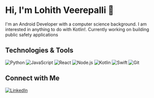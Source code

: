 # Hi, I'm Lohith Veerepalli 👋

I'm an Android Developer with a computer science background. I am interested in anything to do with Kotlin!. Currently working on building public safety applications

## Technologies & Tools

![Python](https://img.shields.io/badge/-Python-3776AB?style=flat-square&logo=python&logoColor=white)
![JavaScript](https://img.shields.io/badge/-JavaScript-F7DF1E?style=flat-square&logo=javascript&logoColor=black)
![React](https://img.shields.io/badge/-React-61DAFB?style=flat-square&logo=react&logoColor=black)
![Node.js](https://img.shields.io/badge/-Node.js-339933?style=flat-square&logo=node.js&logoColor=white)
![Kotlin](https://img.shields.io/badge/-Kotlin-7F52FF?style=flat-square&logo=kotlin&logoColor=white)
![Swift](https://img.shields.io/badge/-Swift-FA7343?style=flat-square&logo=swift&logoColor=white)
![Git](https://img.shields.io/badge/-Git-F05032?style=flat-square&logo=git&logoColor=white)

## Connect with Me

[![LinkedIn](https://img.shields.io/badge/-LinkedIn-0077B5?style=flat-square&logo=linkedin&logoColor=white)]([https://www.linkedin.com/in/lohith7/](https://www.linkedin.com/in/sai-bharani-veerepalli-5b5252265/))

